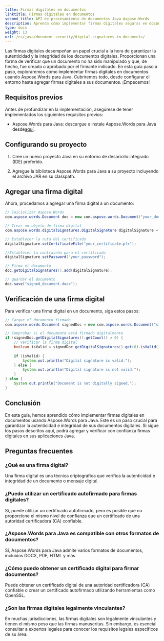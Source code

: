 ```yaml
---
title: Firmas digitales en documentos
linktitle: Firmas digitales en documentos
second_title: API de procesamiento de documentos Java Aspose.Words
description: Aprenda cómo implementar firmas digitales seguras en documentos usando Aspose.Words para Java. Garantice la integridad del documento con guía paso a paso y código fuente
type: docs
weight: 13
url: /es/java/document-security/digital-signatures-in-documents/
---
```


Las firmas digitales desempeñan un papel crucial a la hora de garantizar la autenticidad y la integridad de los documentos digitales. Proporcionan una forma de verificar que un documento no ha sido manipulado y que, de hecho, fue creado o aprobado por el firmante indicado. En esta guía paso a paso, exploraremos cómo implementar firmas digitales en documentos usando Aspose.Words para Java. Cubriremos todo, desde configurar el entorno hasta agregar firmas digitales a sus documentos. ¡Empecemos!

## Requisitos previos

Antes de profundizar en la implementación, asegúrese de tener implementados los siguientes requisitos previos:

-  Aspose.Words para Java: descargue e instale Aspose.Words para Java desde[aquí](https://releases.aspose.com/words/java/).

## Configurando su proyecto

1. Cree un nuevo proyecto Java en su entorno de desarrollo integrado (IDE) preferido.

2. Agregue la biblioteca Aspose.Words para Java a su proyecto incluyendo el archivo JAR en su classpath.

## Agregar una firma digital

Ahora, procedamos a agregar una firma digital a un documento:

```java
// Inicializar Aspose.Words
com.aspose.words.Document doc = new com.aspose.words.Document("your_document.docx");

// Crear un objeto de firma digital
com.aspose.words.digitalSignatures.DigitalSignature digitalSignature = new com.aspose.words.digitalSignatures.DigitalSignature();

// Establecer la ruta del certificado
digitalSignature.setCertificateFile("your_certificate.pfx");

//Establecer la contraseña para el certificado
digitalSignature.setPassword("your_password");

// Firma el documento
doc.getDigitalSignatures().add(digitalSignature);

// guardar el documento
doc.save("signed_document.docx");
```

## Verificación de una firma digital

Para verificar una firma digital en un documento, siga estos pasos:

```java
// Cargar el documento firmado
com.aspose.words.Document signedDoc = new com.aspose.words.Document("signed_document.docx");

// Comprobar si el documento está firmado digitalmente
if (signedDoc.getDigitalSignatures().getCount() > 0) {
    // Verificar la firma digital
    boolean isValid = signedDoc.getDigitalSignatures().get(0).isValid();
    
    if (isValid) {
        System.out.println("Digital signature is valid.");
    } else {
        System.out.println("Digital signature is not valid.");
    }
} else {
    System.out.println("Document is not digitally signed.");
}
```

## Conclusión

En esta guía, hemos aprendido cómo implementar firmas digitales en documentos usando Aspose.Words para Java. Este es un paso crucial para garantizar la autenticidad e integridad de sus documentos digitales. Si sigue los pasos descritos aquí, podrá agregar y verificar con confianza firmas digitales en sus aplicaciones Java.

## Preguntas frecuentes

### ¿Qué es una firma digital?

Una firma digital es una técnica criptográfica que verifica la autenticidad e integridad de un documento o mensaje digital.

### ¿Puedo utilizar un certificado autofirmado para firmas digitales?

Sí, puede utilizar un certificado autofirmado, pero es posible que no proporcione el mismo nivel de confianza que un certificado de una autoridad certificadora (CA) confiable.

### ¿Aspose.Words para Java es compatible con otros formatos de documentos?

Sí, Aspose.Words para Java admite varios formatos de documentos, incluidos DOCX, PDF, HTML y más.

### ¿Cómo puedo obtener un certificado digital para firmar documentos?

Puede obtener un certificado digital de una autoridad certificadora (CA) confiable o crear un certificado autofirmado utilizando herramientas como OpenSSL.

### ¿Son las firmas digitales legalmente vinculantes?

En muchas jurisdicciones, las firmas digitales son legalmente vinculantes y tienen el mismo peso que las firmas manuscritas. Sin embargo, es esencial consultar a expertos legales para conocer los requisitos legales específicos de su área.